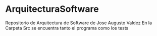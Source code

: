 # ArquitecturaSoftware
Repositorio de Arquitectura de Software de Jose Augusto Valdez
En la Carpeta Src se encuentra tanto el programa como los tests
